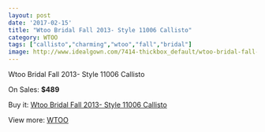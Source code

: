 ```yaml
---
layout: post
date: '2017-02-15'
title: "Wtoo Bridal Fall 2013- Style 11006 Callisto"
category: WTOO
tags: ["callisto","charming","wtoo","fall","bridal"]
image: http://www.idealgown.com/7414-thickbox_default/wtoo-bridal-fall-2013-style-11006-callisto.jpg
---
```

Wtoo Bridal Fall 2013- Style 11006 Callisto

On Sales: **$489**
<a href="https://www.idealgown.com/en/wtoo/3137-wtoo-bridal-fall-2013-style-11006-callisto.html"><amp-img layout="responsive" width="600" height="600" src="//www.idealgown.com/7414-thickbox_default/wtoo-bridal-fall-2013-style-11006-callisto.jpg" alt="Wtoo Bridal Fall 2013- Style 11006 Callisto 0" /></a>
<a href="https://www.idealgown.com/en/wtoo/3137-wtoo-bridal-fall-2013-style-11006-callisto.html"><amp-img layout="responsive" width="600" height="600" src="//www.idealgown.com/7415-thickbox_default/wtoo-bridal-fall-2013-style-11006-callisto.jpg" alt="Wtoo Bridal Fall 2013- Style 11006 Callisto 1" /></a>

Buy it: [Wtoo Bridal Fall 2013- Style 11006 Callisto](https://www.idealgown.com/en/wtoo/3137-wtoo-bridal-fall-2013-style-11006-callisto.html "Wtoo Bridal Fall 2013- Style 11006 Callisto")

View more: [WTOO](https://www.idealgown.com/en/39-wtoo "WTOO")